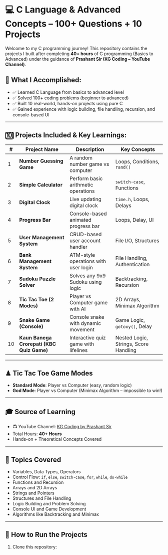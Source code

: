 # 💻 C Language & Advanced Concepts – 100+ Questions + 10 Projects

Welcome to my C programming journey! This repository contains the projects I built after completing **40+ hours** of C programming (Basics to Advanced) under the guidance of **Prashant Sir (KG Coding – YouTube Channel)**.

## 📘 What I Accomplished:
- ✅ Learned C Language from basics to advanced level
- ✅ Solved 100+ coding problems (beginner to advanced)
- ✅ Built 10 real-world, hands-on projects using pure C
- ✅ Gained experience with logic building, file handling, recursion, and console-based UI

---

## 🔟 Projects Included & Key Learnings:

| # | Project Name | Description | Key Concepts |
|--|--------------|-------------|--------------|
| 1 | **Number Guessing Game** | A random number game vs computer | Loops, Conditions, `rand()` |
| 2 | **Simple Calculator** | Perform basic arithmetic operations | `switch-case`, Functions |
| 3 | **Digital Clock** | Live updating digital clock | `time.h`, Loops, Delays |
| 4 | **Progress Bar** | Console-based animated progress bar | Loops, Delay, UI |
| 5 | **User Management System** | CRUD-based user account handler | File I/O, Structures |
| 6 | **Bank Management System** | ATM-style operations with user login | File Handling, Authentication |
| 7 | **Sudoku Puzzle Solver** | Solves any 9x9 Sudoku using logic | Backtracking, Recursion |
| 8 | **Tic Tac Toe (2 Modes)** | Player vs Computer game with AI | 2D Arrays, Minimax Algorithm |
| 9 | **Snake Game (Console)** | Console snake with dynamic movement | Game Logic, `gotoxy()`, Delay |
| 10 | **Kaun Banega Crorepati (KBC Quiz Game)** | Interactive quiz game with lifelines | Nested Logic, Strings, Score Handling |

---

## ♟ Tic Tac Toe Game Modes

- **Standard Mode**: Player vs Computer (easy, random logic)
- **God Mode**: Player vs Computer (Minimax Algorithm – impossible to win!)

---

## 🎓 Source of Learning

- 📺 YouTube Channel: [KG Coding by Prashant Sir](https://www.youtube.com/c/KGCoding)
- Total Hours: **40+ Hours**
- Hands-on + Theoretical Concepts Covered

---

## 🧠 Topics Covered

- Variables, Data Types, Operators  
- Control Flow: `if`, `else`, `switch-case`, `for`, `while`, `do-while`  
- Functions and Recursion  
- Arrays and 2D Arrays  
- Strings and Pointers  
- Structures and File Handling  
- Logic Building and Problem Solving  
- Console UI and Game Development  
- Algorithms like Backtracking and Minimax

---

## 🚀 How to Run the Projects

1. Clone this repository:

